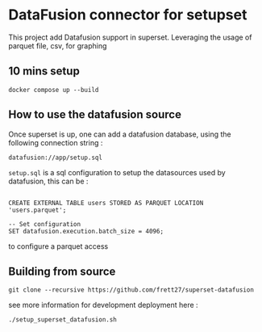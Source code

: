 # DataFusion connector for setupset

This project add Datafusion support in superset.
Leveraging the usage of parquet file, csv,  for graphing


## 10 mins setup 

    docker compose up --build

## How to use the datafusion source 

Once superset is up, one can add a datafusion database, using the following connection string : 

    datafusion://app/setup.sql

`setup.sql` is a sql configuration to setup the datasources used by datafusion, this can be : 

```

CREATE EXTERNAL TABLE users STORED AS PARQUET LOCATION 'users.parquet';

-- Set configuration
SET datafusion.execution.batch_size = 4096;

```
to configure a parquet access



## Building from source


    git clone --recursive https://github.com/frett27/superset-datafusion


see more information for development deployment here : 

    ./setup_superset_datafusion.sh
    


